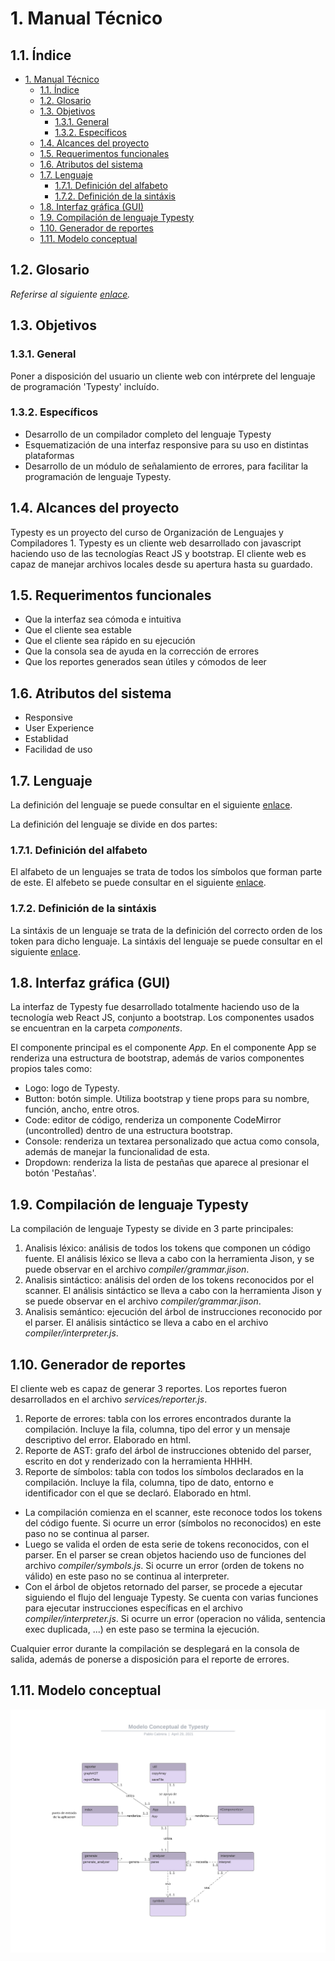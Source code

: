 # 1. Manual Técnico

## 1.1. Índice

- [1. Manual Técnico](#1-manual-técnico)
  - [1.1. Índice](#11-índice)
  - [1.2. Glosario](#12-glosario)
  - [1.3. Objetivos](#13-objetivos)
    - [1.3.1. General](#131-general)
    - [1.3.2. Específicos](#132-específicos)
  - [1.4. Alcances del proyecto](#14-alcances-del-proyecto)
  - [1.5. Requerimentos funcionales](#15-requerimentos-funcionales)
  - [1.6. Atributos del sistema](#16-atributos-del-sistema)
  - [1.7. Lenguaje](#17-lenguaje)
    - [1.7.1. Definición del alfabeto](#171-definición-del-alfabeto)
    - [1.7.2. Definición de la sintáxis](#172-definición-de-la-sintáxis)
  - [1.8. Interfaz gráfica (GUI)](#18-interfaz-gráfica-gui)
  - [1.9. Compilación de lenguaje Typesty](#19-compilación-de-lenguaje-typesty)
  - [1.10. Generador de reportes](#110-generador-de-reportes)
  - [1.11. Modelo conceptual](#111-modelo-conceptual)

## 1.2. Glosario
*Referirse al siguiente [enlace](user.md#13-glosario).*

## 1.3. Objetivos

### 1.3.1. General
Poner a disposición del usuario un cliente web con intérprete del lenguaje de programación 'Typesty' incluído.

### 1.3.2. Específicos
- Desarrollo de un compilador completo del lenguaje Typesty
- Esquematización de una interfaz responsive para su uso en distintas plataformas
- Desarrollo de un módulo de señalamiento de errores, para facilitar la programación de lenguaje Typesty.

## 1.4. Alcances del proyecto
Typesty es un proyecto del curso de Organización de Lenguajes y Compiladores 1.
Typesty es un cliente web desarrollado con javascript haciendo uso de las tecnologías React JS y bootstrap. El cliente web es capaz de manejar archivos locales desde su apertura hasta su guardado.

## 1.5. Requerimentos funcionales
- Que la interfaz sea cómoda e intuitiva
- Que el cliente sea estable
- Que el cliente sea rápido en su ejecución
- Que la consola sea de ayuda en la corrección de errores
- Que los reportes generados sean útiles y cómodos de leer

## 1.6. Atributos del sistema
- Responsive
- User Experience
- Establidad
- Facilidad de uso

## 1.7. Lenguaje
La definición del lenguaje se puede consultar en el siguiente [enlace](user.md#1.6.lenguajetypesty).

La definición del lenguaje se divide en dos partes:

### 1.7.1. Definición del alfabeto
El alfabeto de un lenguajes se trata de todos los símbolos que forman parte de este. El alfebeto se puede consultar en el siguiente [enlace](grammar.md#alfabeto).

### 1.7.2. Definición de la sintáxis
La sintáxis de un lenguaje se trata de la definición del correcto orden de los token para dicho lenguaje. La sintáxis del lenguaje se puede consultar en el siguiente [enlace](grammar.md#1.3.sintáxis).

## 1.8. Interfaz gráfica (GUI)
La interfaz de Typesty fue desarrollado totalmente haciendo uso de la tecnología web React JS, conjunto a bootstrap. Los componentes usados se encuentran en la carpeta *components*.

El componente principal es el componente *App*. En el componente App se renderiza una estructura de bootstrap, además de varios componentes propios tales como:

- Logo: logo de Typesty.
- Button: botón simple. Utiliza bootstrap y tiene props para su nombre, función, ancho, entre otros.
- Code: editor de código, renderiza un componente CodeMirror (uncontrolled) dentro de una estructura bootstrap.
- Console: renderiza un textarea personalizado que actua como consola, además de manejar la funcionalidad de esta.
- Dropdown: renderiza la lista de pestañas que aparece al presionar el botón 'Pestañas'.

## 1.9. Compilación de lenguaje Typesty
La compilación de lenguaje Typesty se divide en 3 parte principales:

1. Analisis léxico: análisis de todos los tokens que componen un código fuente. El análisis léxico se lleva a cabo con la herramienta Jison, y se puede observar en el archivo *compiler/grammar.jison*.
2. Analisis sintáctico: análisis del orden de los tokens reconocidos por el scanner. El análisis sintáctico se lleva a cabo con la herramienta Jison y se puede observar en el archivo *compiler/grammar.jison*.
3. Analisis semántico: ejecución del árbol de instrucciones reconocido por el parser. El análisis sintáctico se lleva a cabo en el archivo *compiler/interpreter.js*.

## 1.10. Generador de reportes
El cliente web es capaz de generar 3 reportes. Los reportes fueron desarrollados en el archivo *services/reporter.js*.

1. Reporte de errores: tabla con los errores encontrados durante la compilación. Incluye la fila, columna, tipo del error y un mensaje descriptivo del error. Elaborado en html.
2. Reporte de AST: grafo del árbol de instrucciones obtenido del parser, escrito en dot y renderizado con la herramienta HHHH.
3. Reporte de símbolos: tabla con todos los símbolos declarados en la compilación. Incluye la fila, columna, tipo de dato, entorno e identificador con el que se declaró. Elaborado en html.

- La compilación comienza en el scanner, este reconoce todos los tokens del código fuente. Si ocurre un error (símbolos no reconocidos) en este paso no se continua al parser.
- Luego se valida el orden de esta serie de tokens reconocidos, con el parser. En el parser se crean objetos haciendo uso de funciones del archivo *compiler/symbols.js*. Si ocurre un error (orden de tokens no válido) en este paso no se continua al interpreter.
- Con el árbol de objetos retornado del parser, se procede a ejecutar siguiendo el flujo del lenguaje Typesty. Se cuenta con varias funciones para ejecutar instrucciones específicas en el archivo *compiler/interpreter.js*. Si ocurre un error (operacion no válida, sentencia exec duplicada, ...) en este paso se termina la ejecución.

Cualquier error durante la compilación se desplegará en la consola de salida, además de ponerse a disposición para el reporte de errores.

## 1.11. Modelo conceptual
![modelo-conceptual](img/model.png "Diagrama de clases")
